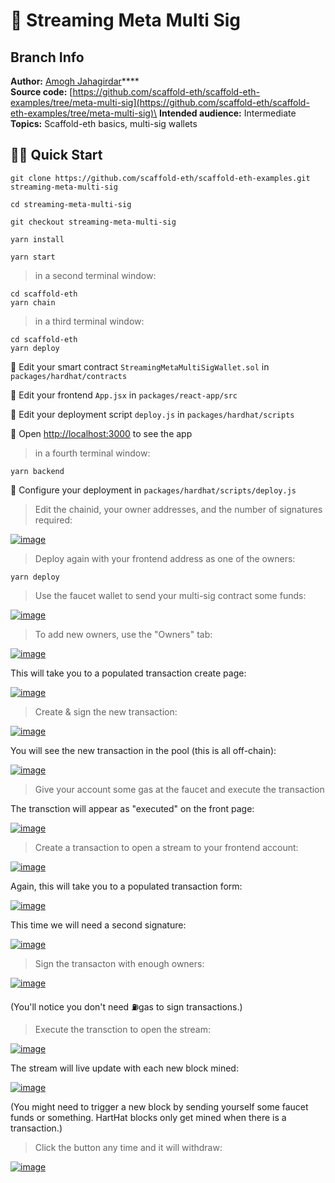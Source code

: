 # 👛 Streaming Meta Multi Sig

## Branch Info

**Author:** [Amogh Jahagirdar](https://github.com/0xamogh)****\
**Source code:** [https://github.com/scaffold-eth/scaffold-eth-examples/tree/meta-multi-sig](https://github.com/scaffold-eth/scaffold-eth-examples/tree/meta-multi-sig)\
**Intended audience:** Intermediate\
**Topics:** Scaffold-eth basics, multi-sig wallets

## 🏃‍♀️ Quick Start

```
git clone https://github.com/scaffold-eth/scaffold-eth-examples.git streaming-meta-multi-sig

cd streaming-meta-multi-sig

git checkout streaming-meta-multi-sig
```

```
yarn install
```

```
yarn start
```

> in a second terminal window:

```
cd scaffold-eth
yarn chain
```

> in a third terminal window:

```
cd scaffold-eth
yarn deploy
```

🔏 Edit your smart contract `StreamingMetaMultiSigWallet.sol` in `packages/hardhat/contracts`

📝 Edit your frontend `App.jsx` in `packages/react-app/src`

💼 Edit your deployment script `deploy.js` in `packages/hardhat/scripts`

📱 Open [http://localhost:3000](http://localhost:3000/) to see the app

> in a fourth terminal window:

```
yarn backend
```

🔧 Configure your deployment in `packages/hardhat/scripts/deploy.js`

> Edit the chainid, your owner addresses, and the number of signatures required:

[![image](https://user-images.githubusercontent.com/2653167/99156751-bfc59b00-2680-11eb-8d9d-e33777173209.png)](https://user-images.githubusercontent.com/2653167/99156751-bfc59b00-2680-11eb-8d9d-e33777173209.png)

> Deploy again with your frontend address as one of the owners:

```
yarn deploy
```

> Use the faucet wallet to send your multi-sig contract some funds:

[![image](https://user-images.githubusercontent.com/2653167/99156785-fd2a2880-2680-11eb-8665-f8415cc77d5d.png)](https://user-images.githubusercontent.com/2653167/99156785-fd2a2880-2680-11eb-8665-f8415cc77d5d.png)

> To add new owners, use the "Owners" tab:

[![image](https://user-images.githubusercontent.com/2653167/99156881-e6380600-2681-11eb-8161-43aeb7618af6.png)](https://user-images.githubusercontent.com/2653167/99156881-e6380600-2681-11eb-8161-43aeb7618af6.png)

This will take you to a populated transaction create page:

[![image](https://user-images.githubusercontent.com/2653167/99156894-010a7a80-2682-11eb-9b19-8d749e678ce0.png)](https://user-images.githubusercontent.com/2653167/99156894-010a7a80-2682-11eb-9b19-8d749e678ce0.png)

> Create & sign the new transaction:

[![image](https://user-images.githubusercontent.com/2653167/99156898-0b2c7900-2682-11eb-96f1-aae5dfb13179.png)](https://user-images.githubusercontent.com/2653167/99156898-0b2c7900-2682-11eb-96f1-aae5dfb13179.png)

You will see the new transaction in the pool (this is all off-chain):

[![image](https://user-images.githubusercontent.com/2653167/99156905-2a2b0b00-2682-11eb-8da9-6016cc32aaa8.png)](https://user-images.githubusercontent.com/2653167/99156905-2a2b0b00-2682-11eb-8da9-6016cc32aaa8.png)

> Give your account some gas at the faucet and execute the transaction

The transction will appear as "executed" on the front page:

[![image](https://user-images.githubusercontent.com/2653167/99156918-6199b780-2682-11eb-89d4-7379fe5adb54.png)](https://user-images.githubusercontent.com/2653167/99156918-6199b780-2682-11eb-89d4-7379fe5adb54.png)

> Create a transaction to open a stream to your frontend account:

[![image](https://user-images.githubusercontent.com/2653167/99156945-8db53880-2682-11eb-8477-059094a99723.png)](https://user-images.githubusercontent.com/2653167/99156945-8db53880-2682-11eb-8477-059094a99723.png)

Again, this will take you to a populated transaction form:

[![image](https://user-images.githubusercontent.com/2653167/99156981-a6255300-2682-11eb-9120-090bbbba513f.png)](https://user-images.githubusercontent.com/2653167/99156981-a6255300-2682-11eb-9120-090bbbba513f.png)

This time we will need a second signature:

[![image](https://user-images.githubusercontent.com/2653167/99156994-bc331380-2682-11eb-9492-7e0c83ea0fcc.png)](https://user-images.githubusercontent.com/2653167/99156994-bc331380-2682-11eb-9492-7e0c83ea0fcc.png)

> Sign the transacton with enough owners:

[![image](https://user-images.githubusercontent.com/2653167/99157010-d10fa700-2682-11eb-8f9a-328c561e97ef.png)](https://user-images.githubusercontent.com/2653167/99157010-d10fa700-2682-11eb-8f9a-328c561e97ef.png)

(You'll notice you don't need ⛽️gas to sign transactions.)

> Execute the transction to open the stream:

[![image](https://user-images.githubusercontent.com/2653167/99157033-04523600-2683-11eb-8f97-1f6f3ed7b752.png)](https://user-images.githubusercontent.com/2653167/99157033-04523600-2683-11eb-8f97-1f6f3ed7b752.png)

The stream will live update with each new block mined:

[![image](https://user-images.githubusercontent.com/2653167/99157075-5004df80-2683-11eb-8438-40ab8fbd5bf5.png)](https://user-images.githubusercontent.com/2653167/99157075-5004df80-2683-11eb-8438-40ab8fbd5bf5.png)

(You might need to trigger a new block by sending yourself some faucet funds or something. HartHat blocks only get mined when there is a transaction.)

> Click the button any time and it will withdraw:

[![image](https://user-images.githubusercontent.com/2653167/99157102-7fb3e780-2683-11eb-8cb5-121a94d78bac.png)](https://user-images.githubusercontent.com/2653167/99157102-7fb3e780-2683-11eb-8cb5-121a94d78bac.png)
